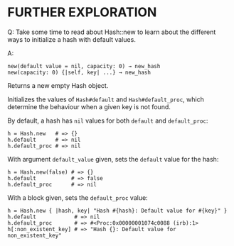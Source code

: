 # FURTHER EXPLORATION

Q: Take some time to read about Hash::new to learn about the different ways to initialize a hash with default values.

A:
```
new(default value = nil, capacity: 0) → new_hash
new(capacity: 0) {|self, key| ...} → new_hash
```
Returns a new empty Hash object.

Initializes the values of `Hash#default` and `Hash#default_proc`, which determine the behaviour when a given key is not found.

By default, a hash has `nil` values for both `default` and `default_proc`:
```
h = Hash.new   # => {}
h.default      # => nil
h.default_proc # => nil
```

With argument `default_value` given, sets the `default` value for the hash:
```
h = Hash.new(false) # => {}
h.default           # => false
h.default_proc      # => nil
```

With a block given, sets the `default_proc` value:
```
h = Hash.new { |hash, key| "Hash #{hash}: Default value for #{key}" }
h.default            # => nil
h.default_proc       # => #<Proc:0x00000001074c0088 (irb):1>
h[:non_existent_key] # => "Hash {}: Default value for non_existent_key"
```
